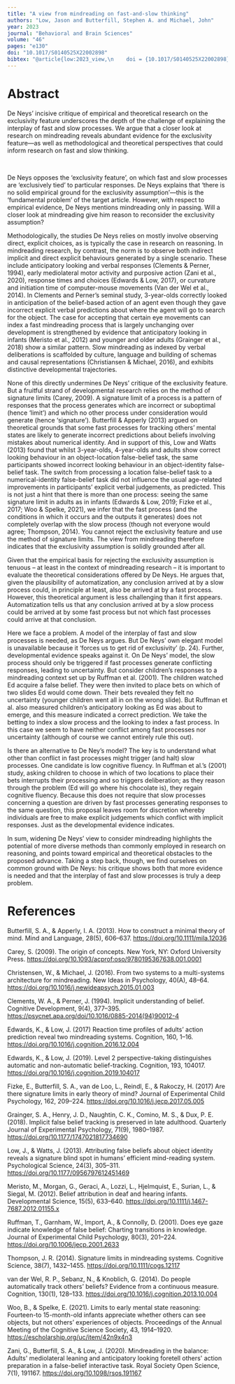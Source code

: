 ```yaml
--- 
title: "A view from mindreading on fast-and-slow thinking"
authors: "Low, Jason and Butterfill, Stephen A. and Michael, John"
year: 2023
journal: "Behavioral and Brain Sciences"
volume: "46"
pages: "e130"
doi: "10.1017/S0140525X22002898"
bibtex: "@article{low:2023_view,\n    doi = {10.1017/S0140525X22002898},\n    url = {https://www.cambridge.org/core/journals/behavioral-and-brain-sciences/article/abs/view-from-mindreading-on-fastandslow-thinking/AC6D88EAA13C036E09F777A6A256E72C},\n    note = {[Online; accessed 2023-09-07]},\n    author = {Low, Jason and Butterfill, Stephen A. and Michael, John},\n    journal = {Behavioral and Brain Sciences},\n    issn = {0140-525X, 1469-1825},\n    year = {2023},\n    month = {1},\n    pages = {e130},\n    title = {A view from mindreading on fast-and-slow thinking},\n    howpublished = {https://www.cambridge.org/core/journals/behavioral-and-brain-sciences/article/abs/view-from-mindreading-on-fastandslow-thinking/AC6D88EAA13C036E09F777A6A256E72C},\n    volume = {46}\n}\n\n"
---
```


# Abstract
De Neys’ incisive critique of empirical and theoretical research on the exclusivity feature underscores the depth of the challenge of explaining the interplay of fast and slow processes.  We argue that a closer look at research on mindreading reveals abundant evidence for the exclusivity feature—as well as methodological and theoretical perspectives that could inform research on fast and slow thinking. 


<p>&nbsp;</p>

<div class="fulltext">


De Neys opposes the ‘exclusivity feature’, on which fast and slow processes are ‘exclusively tied’ to particular responses. De Neys explains that ‘there is no solid empirical ground for the exclusivity assumption’—this is the ‘fundamental problem’ of the target article. However, with respect to empirical evidence, De Neys mentions mindreading only in passing.  Will a closer look at mindreading give him reason to reconsider the exclusivity assumption?

Methodologically, the studies De Neys relies on mostly involve observing direct, explicit choices, as is typically the case in research on reasoning. In mindreading research, by contrast, the norm is to observe both indirect implicit and direct explicit behaviours generated by a single scenario. These include anticipatory looking and verbal responses (Clements & Perner, 1994), early mediolateral motor activity and purposive action (Zani et al., 2020), response times and choices (Edwards & Low, 2017), or curvature and initiation time of computer-mouse movements (Van der Wel et al., 2014). In Clements and Perner’s seminal study, 3-year-olds correctly looked in anticipation of the belief-based action of an agent even though they gave incorrect explicit verbal predictions about where the agent will go to search for the object. The case for accepting that certain eye movements can index a fast mindreading process that is largely unchanging over development is strengthened by evidence that anticipatory looking in infants (Meristo et al., 2012) and younger and older adults (Grainger et al., 2018) show a similar pattern. Slow mindreading as indexed by verbal deliberations is scaffolded by culture, language and building of schemas and causal representations (Christiansen & Michael, 2016), and exhibits distinctive developmental trajectories. 

None of this directly undermines De Neys’ critique of the exclusivity feature. But a fruitful strand of developmental research relies on the method of signature limits (Carey, 2009). A signature limit of a process is a pattern of responses that the process generates which are incorrect or suboptimal (hence ‘limit’) and which no other process under consideration would generate (hence ‘signature’). Butterfill & Apperly (2013) argued on theoretical grounds that some fast processes for tracking others’ mental states are likely to generate incorrect predictions about beliefs involving mistakes about numerical identity. And in support of this, Low and Watts (2013) found that whilst 3-year-olds, 4-year-olds and adults show correct looking behaviour in an object-location false-belief task, the same participants showed incorrect looking behaviour in an object-identity false-belief task. The switch from processing a location false-belief task to a numerical-identity false-belief task did not influence the usual age-related improvements in participants’ explicit verbal judgements, as predicted. This is not just a hint that there is more than one process: seeing the same signature limit in adults as in infants (Edwards & Low, 2019; Fizke et al., 2017; Woo & Spelke, 2021), we infer that the fast process (and the conditions in which it occurs and the outputs it generates) does not completely overlap with the slow process (though not everyone would agree; Thompson, 2014).  You cannot reject the exclusivity feature and use the method of signature limits. The view from mindreading therefore indicates that the exclusivity assumption is solidly grounded after all.

Given that the empirical basis for rejecting the exclusivity assumption is tenuous – at least in the context of mindreading research – it is important to evaluate the theoretical considerations offered by De Neys. He argues that, given the plausibility of automatization, any conclusion arrived at by a slow process could, in principle at least, also be arrived at by a fast process. However, this theoretical argument is less challenging than it first appears. Automatization tells us that any conclusion arrived at by a slow process could be arrived at by some fast process but not which fast processes could arrive at that conclusion.

Here we face a problem. A model of the interplay of fast and slow processes is needed, as De Neys argues. But De Neys’ own elegant model is unavailable because it ‘forces us to get rid of exclusivity’ (p. 24). Further, developmental evidence speaks against it. On De Neys’ model, the slow process should only be triggered if fast processes generate conflicting responses, leading to uncertainty. But consider children’s responses to a mindreading context set up by Ruffman et al. (2001). The children watched Ed acquire a false belief. They were then invited to place bets on which of two slides Ed would come down. Their bets revealed they felt no uncertainty (younger children went all in on the wrong slide). But Ruffman et al. also measured children’s anticipatory looking as Ed was about to emerge, and this measure indicated a correct prediction. We take the betting to index a slow process and the looking to index a fast process. In this case we seem to have neither conflict among fast processes nor uncertainty (although of course we cannot entirely rule this out).

Is there an alternative to De Ney’s model? The key is to understand what other than conflict in fast processes might trigger (and halt) slow processes. One candidate is low cognitive fluency. In Ruffman et al.’s (2001) study, asking children to choose in which of two locations to place their bets interrupts their processing and so triggers deliberation; as they reason through the problem (Ed will go where his chocolate is), they regain cognitive fluency. Because this does not require that slow processes concerning a question are driven by fast processes generating responses to the same question, this proposal leaves room for discretion whereby individuals are free to make explicit judgements which conflict with implicit responses. Just as the developmental evidence indicates.

In sum, widening De Neys’ view to consider mindreading highlights the potential of more diverse methods than commonly employed in research on reasoning, and points toward empirical and theoretical obstacles to the proposed advance. Taking a step back, though, we find ourselves on common ground with De Neys: his critique shows both that more evidence is needed and that the interplay of fast and slow processes is truly a deep problem.


# References

Butterfill, S. A., & Apperly, I. A. (2013). How to construct a minimal theory of mind. Mind and Language, 28(5), 606–637. https://doi.org/10.1111/mila.12036

Carey, S. (2009). The origin of concepts. New York, NY: Oxford University Press. https://doi.org/10.1093/acprof:oso/9780195367638.001.0001
 
Christensen, W., & Michael, J. (2016). From two systems to a multi-systems architecture for mindreading. New Ideas in Psychology, 40(A), 48–64. https://doi.org/10.1016/j.newideapsych.2015.01.003
 
Clements, W. A., & Perner, J. (1994). Implicit understanding of belief. Cognitive Development, 9(4), 377–395. https://psycnet.apa.org/doi/10.1016/0885-2014(94)90012-4
 
Edwards, K., & Low, J. (2017) Reaction time profiles of adults’ action prediction reveal two mindreading systems. Cognition, 160, 1–16. https://doi.org/10.1016/j.cognition.2016.12.004

Edwards, K., & Low, J. (2019). Level 2 perspective-taking distinguishes automatic and non-automatic belief-tracking. Cognition, 193, 104017. https://doi.org/10.1016/j.cognition.2019.104017
 
Fizke, E., Butterfill, S. A., van de Loo, L., Reindl, E., & Rakoczy, H. (2017) Are there signature limits in early theory of mind? Journal of Experimental Child Psychology, 162, 209–224. https://doi.org/10.1016/j.jecp.2017.05.005
 
Grainger, S. A., Henry, J. D., Naughtin, C. K., Comino, M. S., & Dux, P. E. (2018). Implicit false belief tracking is preserved in late adulthood. Quarterly Journal of Experimental Psychology, 71(9), 1980–1987. https://doi.org/10.1177/1747021817734690
 
Low, J., & Watts, J. (2013). Attributing false beliefs about object identity reveals a signature blind spot in humans’ efficient mind-reading system. Psychological Science, 24(3), 305–311. https://doi.org/10.1177/0956797612451469
 
Meristo, M., Morgan, G., Geraci, A., Lozzi, L., Hjelmquist, E., Surian, L., & Siegal, M. (2012). Belief attribution in deaf and hearing infants. Developmental Science, 15(5), 633–640. https://doi.org/10.1111/j.1467-7687.2012.01155.x

Ruffman, T., Garnham, W., Import, A., & Connolly, D. (2001). Does eye gaze indicate knowledge of false belief: Charting transitions in knowledge. Journal of Experimental Child Psychology, 80(3), 201–224. https://doi.org/10.1006/jecp.2001.2633
 
Thompson, J. R. (2014). Signature limits in mindreading systems. Cognitive Science, 38(7), 1432–1455. https://doi.org/10.1111/cogs.12117
 
van der Wel, R. P., Sebanz, N., & Knoblich, G. (2014). Do people automatically track others’ beliefs? Evidence from a continuous measure. Cognition, 130(1), 128–133. https://doi.org/10.1016/j.cognition.2013.10.004
 
Woo, B., & Spelke, E. (2021). Limits to early mental state reasoning: Fourteen-to 15-month-old infants appreciate whether others can see objects, but not others’ experiences of objects. Proceedings of the Annual Meeting of the Cognitive Science Society, 43, 1914–1920. https://escholarship.org/uc/item/42n9x4n3
 
Zani, G., Butterfill, S. A., & Low, J. (2020). Mindreading in the balance: Adults' mediolateral leaning and anticipatory looking foretell others' action preparation in a false-belief interactive task. Royal Society Open Science, 7(1), 191167. https://doi.org/10.1098/rsos.191167

</div>